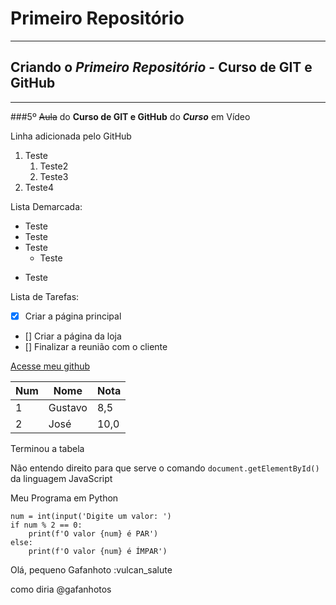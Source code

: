 # Primeiro Repositório
---
## Criando o _Primeiro_ *Repositório* - __Curso de GIT e GitHub__
***
###5º ~~Aula~~ do **Curso de GIT e GitHub** do __*Curso*__ em Vídeo

Linha adicionada pelo GitHub
1. Teste
   1. Teste2
   1. Teste3
1. Teste4

Lista Demarcada:
* Teste
* Teste
* Teste
   * Teste
- Teste

Lista de Tarefas:
- [x] Criar a página principal
- [] Criar a página da loja
- [] Finalizar a reunião com o cliente

[Acesse meu github](https://github.com/herculeslopes)

Num | Nome | Nota 
---|---|---
1 | Gustavo | 8,5
2 | José | 10,0

Terminou a tabela

Não entendo direito para que serve o comando `document.getElementById()` da linguagem JavaScript

Meu Programa em Python
```
num = int(input('Digite um valor: ')
if num % 2 == 0:
    print(f'O valor {num} é PAR')
else:
    print(f'O valor {num} é ÍMPAR')
```

Olá, pequeno Gafanhoto :vulcan_salute

como diria @gafanhotos 
